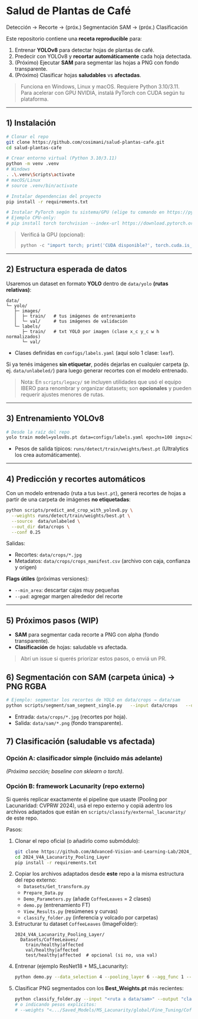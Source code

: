 # Salud de Plantas de Café
Detección → Recorte → (próx.) Segmentación SAM → (próx.) Clasificación

Este repositorio contiene una **receta reproducible** para:
1. Entrenar **YOLOv8** para detectar hojas de plantas de café.
2. Predecir con YOLOv8 y **recortar automáticamente** cada hoja detectada.
3. (Próximo) Ejecutar **SAM** para segmentar las hojas a PNG con fondo transparente.
4. (Próximo) Clasificar hojas **saludables** vs **afectadas**.

> Funciona en Windows, Linux y macOS. Requiere Python 3.10/3.11. Para acelerar con GPU NVIDIA, instalá PyTorch con CUDA según tu plataforma.

---

## 1) Instalación

```bash
# Clonar el repo
git clone https://github.com/cosimani/salud-plantas-cafe.git
cd salud-plantas-cafe

# Crear entorno virtual (Python 3.10/3.11)
python -m venv .venv
# Windows
. .\.venv\Scripts\activate
# macOS/Linux
# source .venv/bin/activate

# Instalar dependencias del proyecto
pip install -r requirements.txt

# Instalar PyTorch según tu sistema/GPU (elige tu comando en https://pytorch.org/get-started/locally/)
# Ejemplo CPU-only:
# pip install torch torchvision --index-url https://download.pytorch.org/whl/cpu
```

> Verificá la GPU (opcional):
> ```python
> python -c "import torch; print('CUDA disponible?', torch.cuda.is_available())"
> ```

---

## 2) Estructura esperada de datos

Usaremos un dataset en formato **YOLO** dentro de `data/yolo` **(rutas relativas)**:

```
data/
└─ yolo/
   ├─ images/
   │  ├─ train/   # tus imágenes de entrenamiento
   │  └─ val/     # tus imágenes de validación
   └─ labels/
      ├─ train/   # txt YOLO por imagen (clase x_c y_c w h normalizados)
      └─ val/
```

- Clases definidas en `configs/labels.yaml` (aquí solo 1 clase: `leaf`).

Si ya tenés imágenes **sin etiquetar**, podés dejarlas en cualquier carpeta (p. ej. `data/unlabeled/`) para luego generar recortes con el modelo entrenado.

> Nota: En `scripts/legacy/` se incluyen utilidades que usó el equipo IBERO para renombrar y organizar datasets; son **opcionales** y pueden requerir ajustes menores de rutas.

---

## 3) Entrenamiento YOLOv8

```bash
# Desde la raíz del repo
yolo train model=yolov8s.pt data=configs/labels.yaml epochs=100 imgsz=320 batch=32
```

- Pesos de salida típicos: `runs/detect/train/weights/best.pt` (Ultralytics los crea automáticamente).

---

## 4) Predicción y recortes automáticos

Con un modelo entrenado (ruta a tus `best.pt`), generá recortes de hojas a partir de una carpeta de imágenes **no etiquetadas**:

```bash
python scripts/predict_and_crop_with_yolov8.py \
  --weights runs/detect/train/weights/best.pt \
  --source  data/unlabeled \
  --out_dir data/crops \
  --conf 0.25
```

Salidas:
- Recortes: `data/crops/*.jpg`
- Metadatos: `data/crops/crops_manifest.csv` (archivo con caja, confianza y origen)

**Flags útiles** (próximas versiones):
- `--min_area`: descartar cajas muy pequeñas
- `--pad`: agregar margen alrededor del recorte

---

## 5) Próximos pasos (WIP)

- **SAM** para segmentar cada recorte a PNG con alpha (fondo transparente).
- **Clasificación** de hojas: saludable vs afectada.

> Abrí un issue si querés priorizar estos pasos, o enviá un PR.


## 6) Segmentación con SAM (carpeta única) → PNG RGBA

```bash
# Ejemplo: segmentar los recortes de YOLO en data/crops → data/sam
python scripts/segment/sam_segment_single.py   --input data/crops   --output data/sam   --checkpoint checkpoints/sam_vit_b_01ec64.pth   --model vit_b   --max_width 1280   --min_area_frac 0.002
```

- Entrada: `data/crops/*.jpg` (recortes por hoja).
- Salida: `data/sam/*.png` (fondo transparente).

## 7) Clasificación (saludable vs afectada)

### Opción A: clasificador simple (incluido más adelante)
*(Próxima sección; baseline con sklearn o torch).*

### Opción B: **framework Lacunarity** (repo externo)  
Si querés replicar exactamente el pipeline que usaste (Pooling por Lacunaridad: CVPRW 2024), usá el repo externo y copiá adentro los archivos adaptados que están en `scripts/classify/external_lacunarity/` de este repo.

Pasos:
1. Clonar el repo oficial (o añadirlo como submódulo):
   ```bash
   git clone https://github.com/Advanced-Vision-and-Learning-Lab/2024_V4A_Lacunarity_Pooling_Layer.git
   cd 2024_V4A_Lacunarity_Pooling_Layer
   pip install -r requirements.txt
   ```
2. Copiar los archivos adaptados desde **este** repo a la misma estructura del repo externo:
   - `Datasets/Get_transform.py`
   - `Prepare_Data.py`
   - `Demo_Parameters.py` (añade `CoffeeLeaves` = 2 clases)
   - `demo.py` (entrenamiento FT)
   - `View_Results.py` (resúmenes y curvas)
   - `classify_folder.py` (inferencia y volcado por carpetas)
3. Estructurar tu dataset `CoffeeLeaves` (ImageFolder):
   ```
   2024_V4A_Lacunarity_Pooling_Layer/
     Datasets/CoffeeLeaves/
       train/healthy|affected
       val/healthy|affected
       test/healthy|affected  # opcional (si no, usa val)
   ```
4. Entrenar (ejemplo ResNet18 + MS_Lacunarity):
   ```bash
   python demo.py --data_selection 4 --pooling_layer 6 --agg_func 1 --model resnet18      --use_pretrained --no-feature_extraction --num_epochs 20 --earlystoppping 10      --lr 0.001 --train_batch_size 32 --val_batch_size 32 --test_batch_size 32 --resize_size 384 --use-cuda
   ```
5. Clasificar PNG segmentados con los **Best_Weights.pt** más recientes:
   ```bash
   python classify_folder.py --input "<ruta a data/sam>" --output "classified_output" --move
   # o indicando pesos explícitos:
   # --weights "<.../Saved_Models/MS_Lacunarity/global/Fine_Tuning/CoffeeLeaves/resnet18/Run_1/Best_Weights.pt>"
   ```
